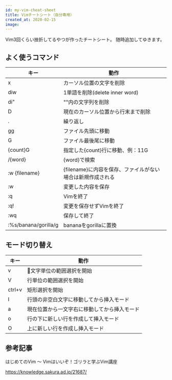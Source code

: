 ```yaml
---
id: my-vim-cheat-sheet
title: Vimチートシート（自分専用）
created_at: 2020-02-15
image:
---
```


Vim3回くらい挫折してるやつが作ったチートシート。
随時追加してゆきます。

## よく使うコマンド
| キー | 動作 |
| ---- | ---- |
|x|カーソル位置の文字を削除|
|diw| 1単語を削除(delete inner word)|
|di"|""内の文字列を削除|
|D|現在のカーソル位置から行末まで削除|
|.| 繰り返し|
|gg|ファイル先頭に移動|
|G|ファイル最後尾に移動|
|{count}G|指定した{count}行に移動、例：11G|
| /{word}|{word}で検索|
| :w {filename}|{filename}に内容を保存、ファイルがない場合は新規作成される|
|:w|変更した内容を保存|
|:q|Vimを終了|
|:q!|変更を保存せずVimを終了|
|:wq|保存して終了|
|:%s/banana/gorilla/g|bananaをgorillaに置換|

## モード切り替え
| キー | 動作 |
| ---- | ---- |
|v|文字単位の範囲選択を開始|
|V|行単位の範囲選択を開始|
|ctrl+v|矩形選択を開始|
|I|行頭の非空白文字に移動してから挿入モード|
|a|現在位置から一文字右に移動してから挿入モード|
|o|行の下に新しい行を作成して挿入モード|
|O|上に新しい行を作成し挿入モード|

## 参考記事
はじめてのVim 〜 Vimはいいぞ！ゴリラと学ぶVim講座

https://knowledge.sakura.ad.jp/21687/
